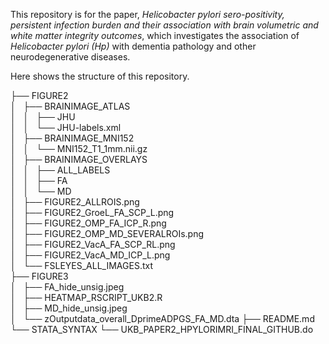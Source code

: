This repository is for the paper, *Helicobacter pylori sero-positivity, persistent infection burden and their association with brain volumetric and white matter integrity outcomes*,  which investigates the association of *Helicobacter pylori (Hp)* with dementia pathology and other neurodegenerative diseases. 

Here shows the structure of this repository. 

├── FIGURE2  
│   ├── BRAINIMAGE_ATLAS  
│   │   ├── JHU  
│   │   └── JHU-labels.xml  
│   ├── BRAINIMAGE_MNI152  
│   │   └── MNI152_T1_1mm.nii.gz  
│   ├── BRAINIMAGE_OVERLAYS  
│   │   ├── ALL_LABELS  
│   │   ├── FA  
│   │   └── MD  
│   ├── FIGURE2_ALLROIS.png  
│   ├── FIGURE2_GroeL_FA_SCP_L.png  
│   ├── FIGURE2_OMP_FA_ICP_R.png  
│   ├── FIGURE2_OMP_MD_SEVERALROIs.png  
│   ├── FIGURE2_VacA_FA_SCP_RL.png  
│   ├── FIGURE2_VacA_MD_ICP_L.png  
│   └── FSLEYES_ALL_IMAGES.txt  
├── FIGURE3  
│   ├── FA_hide_unsig.jpeg  
│   ├── HEATMAP_RSCRIPT_UKB2.R  
│   ├── MD_hide_unsig.jpeg  
│   └── zOutputdata_overall_DprimeADPGS_FA_MD.dta
├── README.md
└── STATA_SYNTAX
    └── UKB_PAPER2_HPYLORIMRI_FINAL_GITHUB.do






